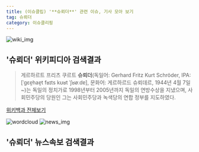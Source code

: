 ```yaml
---
title: (이슈클립) '**슈뢰더**' 관련 이슈, 기사 모아 보기
tag: 슈뢰더
category: 이슈클리핑
---
```

![wiki_img](https://user-images.githubusercontent.com/42597476/44503234-41136a80-a6d0-11e8-9071-6fc6418eafe4.png)
## **'**슈뢰더**'** 위키피디아 검색결과
>게르하르트 프리츠 쿠르트 **슈뢰더**(독일어: Gerhard Fritz Kurt Schröder, IPA: [ˈɡɛɐ̯haɐ̯t fʁɪts kʊʁt ˈʃʁøːdɐ], 문화어: 게르하르드 슈뢰데르, 1944년 4월 7일 ~)는 독일의 정치가로 1998년부터 2005년까지 독일의 연방수상을 지냈으며, 사회민주당의 당원인 그는 사회민주당과 녹색당의 연합 정부를 지도하였다.

<a href="https://ko.wikipedia.org/wiki/슈뢰더" target="_blank">위키백과 전체보기</a>

![wordcloud](https://s3.ap-northeast-2.amazonaws.com/lyrics101-wordcloud/2018-09-30-1538271431.png)
![news_img](https://user-images.githubusercontent.com/42597476/44507050-1206f400-a6e4-11e8-8d98-7ffbfebb353f.png)
## **'**슈뢰더**'** 뉴스속보 검색결과

